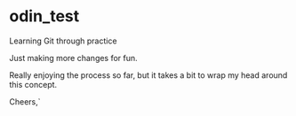 # odin_test
Learning Git through practice

Just making more changes for fun.

Really enjoying the process so far, but it takes a bit to wrap my head around this concept.

Cheers,`
